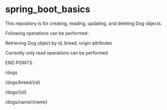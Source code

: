 # spring_boot_basics

This repository is for creating, reading, updating, and deleting Dog objects.

Following operations can be performed :

Retrieving Dog object by id, breed, origin attributes 

Currently only read operations can be performed 

END POINTS :

/dogs

/dogs/breed/{id}

/dogs/{id}

/dogs/name/{name}



